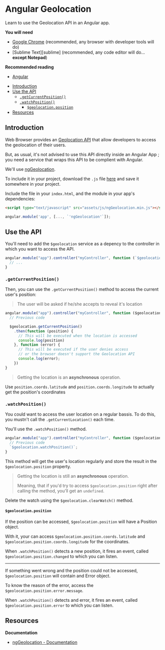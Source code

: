 # Angular Geolocation

Learn to use the Geolocation API in an Angular app.

<!-- slide-include ../../BANNER.md -->

**You will need**

- [Google Chrome][chrome] (recommended, any browser with developer tools will do)
- [Sublime Text][sublime] (recommended, any code editor will do... **except Notepad**)

**Recommended reading**

- [Angular][ng]

<!-- START doctoc generated TOC please keep comment here to allow auto update -->
<!-- DON'T EDIT THIS SECTION, INSTEAD RE-RUN doctoc TO UPDATE -->


- [Introduction](#introduction)
- [Use the API](#use-the-api)
  - [`.getCurrentPosition()`](#getcurrentposition)
  - [`.watchPosition()`](#watchposition)
    - [`$geolocation.position`](#geolocationposition)
- [Resources](#resources)

<!-- END doctoc generated TOC please keep comment here to allow auto update -->

## Introduction

Web Browser provides an [Geolocation API][geoapi-doc] that allow developers to access the geolocation of their users.

But, as usual, it's not advised to use this API directly inside an Angular App ; you need a service that wraps this API to be complient with Angular.

We'll use [ngGeolocation][ngloc].

To include it in your project, download the `.js` file [here][ngloc-file] and save it somewhere in your project.

Include the file in your `index.html`, and the module in your app's dependencies:

```html
<script type="text/javascript" src="assets/js/ngGeolocation.min.js"></script>
```

```js
angular.module('app', [..., `'ngGeolocation'`]);
```

## Use the API

<!-- slide-front-matter class: middle -->

You'll need to add the `$geolocation` service as a depency to the controller in which you want to access the API.

```js
angular.module("app").controller("myController", function (`$geolocation`) {
  // ...
}
```

### `.getCurrentPosition()`

Then, you can use the `.getCurrentPosition()` method to access the current user's position:

> The user will be asked if he/she accepts to reveal it's location

```js
angular.module("app").controller("myController", function ($geolocation) {
  // Previous code

  $geolocation.getCurrentPosition()
    .then(function (position) {
      // This will be executed when the location is accessed
      console.log(position)
    }, function (error) {
      // This will be executed if the user denies access
      // or the browser doesn't support the Geolocation API
      console.log(error);
    })
}
```

> Getting the location is an **asynchronous** operation.

Use `position.coords.latitude` and `position.coords.longitude` to actually get the position's coordinates

### `.watchPosition()`

You could want to access the user location on a regular bassis. To do this, you mustn't call the `.getCurrentLocation()` each time.

You'll use the `.watchPosition()` method.

```js
angular.module("app").controller("myController", function ($geolocation) {
  // Previous code
  `$geolocation.watchPosition()`;
}
```

This method will get the user's location regularly and store the result in the `$geolocation.position` property.

> Getting the location is still an **asynchronous** operation.
>
> Meaning, that if you'd try to access `$geolocation.position` right after calling the method, you'll get an `undefined`.

Delete the watch using the `$geolocation.clearWatch()` method.

#### `$geolocation.position`

If the position can be accessed, `$geolocation.position` will have a Position object.

With it, your can access `$geolocation.position.coords.latitude` and `$geolocation.position.coords.longitude` for the coordinates.

When `.watchPosition()` detects a new position, it fires an event, called `$geolocation.position.changed` to which you can listen.

---

If something went wrong and the position could not be accessed, `$geolocation.position` will contain and Error object.

To know the reason of the error, access the `$geolocation.position.error.message`.

When `.watchPosition()` detects and error, it fires an event, called `$geolocation.position.error` to which you can listen.

## Resources

**Documentation**

- [ngGeolocation - Documentation][ngloc-doc]

[ng]: ../angular
[chrome]: https://www.google.com/chrome/
[vscode]: https://code.visualstudio.com/
[geoapi-doc]: https://developer.mozilla.org/en-US/docs/Web/API/Geolocation/Using_geolocation
[ngloc]: https://github.com/ninjatronic/ngGeolocation
[ngloc-file]: https://github.com/ninjatronic/ngGeolocation/blob/master/ngGeolocation.min.js
[ngloc-doc]: https://github.com/ninjatronic/ngGeolocation/wiki/API-Reference
